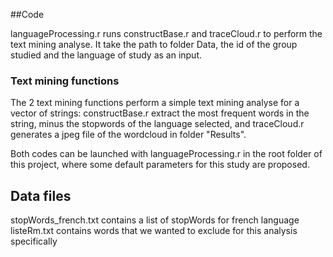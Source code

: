 ##Code

languageProcessing.r runs constructBase.r and traceCloud.r to perform the text mining analyse.
It take the path to folder Data, the id of the group studied and the language of study as an input.

### Text mining functions
The 2 text mining functions perform a simple text mining analyse for a vector of strings: constructBase.r extract the most 
frequent words in the string, minus the stopwords of the language selected, and traceCloud.r generates a jpeg file of the 
wordcloud in folder "Results".

Both codes can be launched with languageProcessing.r in the root folder of this project, where some default parameters for this
study are proposed.

## Data files
stopWords_french.txt contains a list of stopWords for french language
listeRm.txt contains words that we wanted to exclude for this analysis specifically
